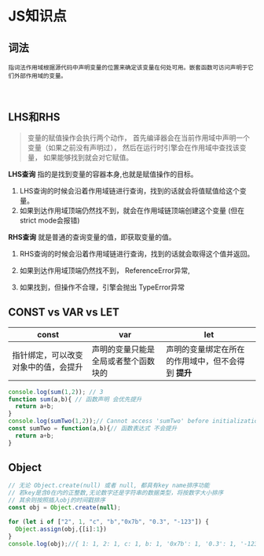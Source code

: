 



# JS知识点

## 词法

	指词法作用域根据源代码中声明变量的位置来确定该变量在何处可用。嵌套函数可访问声明于它们外部作用域的变量。


​	

## LHS和RHS

> 变量的赋值操作会执行两个动作， 首先编译器会在当前作用域中声明一个变量（如果之前没有声明过）， 然后在运行时引擎会在作用域中查找该变量， 如果能够找到就会对它赋值。

**LHS查询** 指的是找到变量的容器本身,也就是赋值操作的目标。

1. LHS查询的时候会沿着作用域链进行查询，找到的话就会将值赋值给这个变量。
2. 如果到达作用域顶端仍然找不到，就会在作用域链顶端创建这个变量 (但在strict mode会报错)

**RHS查询** 就是普通的查询变量的值，即获取变量的值。

1. RHS查询的时候会沿着作用域链进行查询，找到的话就会取得这个值并返回。

2. 如果到达作用域顶端仍然找不到， ReferenceError异常, 
3. 如果找到，但操作不合理，引擎会抛出 TypeError异常



## CONST vs VAR vs LET

| const                                | var                                  | let                                                 |
| ------------------------------------ | ------------------------------------ | --------------------------------------------------- |
| 指针绑定，可以改变对象中的值，会提升 | 声明的变量只能是全局或者整个函数块的 | 声明的变量绑定在所在的作用域中，但不会得到 **提升** |

```javascript
console.log(sum(1,2)); // 3
function sum(a,b){ // 函数声明 会优先提升
  return a+b;
}
console.log(sumTwo(1,2));// Cannot access 'sumTwo' before initialization 
const sumTwo = function(a,b){// 函数表达式 不会提升
  return a+b;
}
```





 ## Object

```javascript
// 无论 Object.create(null) 或者 null, 都具有key name排序功能
// 若key是含0在内的正整数,无论数字还是字符串的数据类型，将按数字大小排序
// 其余则按照插入obj的时间戳排序
const obj = Object.create(null);

for (let i of ["2", 1, "c", "b","0x7b", "0.3", "-123"]) { 
  Object.assign(obj,{[i]:1})
}
console.log(obj);//{ 1: 1, 2: 1, c: 1, b: 1, '0x7b': 1, '0.3': 1, '-123': 1 } 


```

